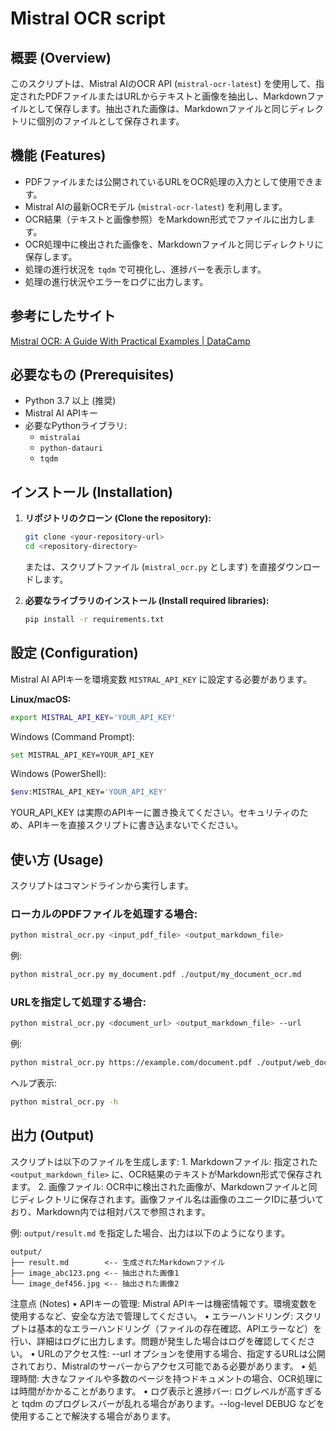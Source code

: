 # Mistral OCR script

## 概要 (Overview)

このスクリプトは、Mistral AIのOCR API (`mistral-ocr-latest`) を使用して、指定されたPDFファイルまたはURLからテキストと画像を抽出し、Markdownファイルとして保存します。抽出された画像は、Markdownファイルと同じディレクトリに個別のファイルとして保存されます。

## 機能 (Features)

* PDFファイルまたは公開されているURLをOCR処理の入力として使用できます。
* Mistral AIの最新OCRモデル (`mistral-ocr-latest`) を利用します。
* OCR結果（テキストと画像参照）をMarkdown形式でファイルに出力します。
* OCR処理中に検出された画像を、Markdownファイルと同じディレクトリに保存します。
* 処理の進行状況を `tqdm` で可視化し、進捗バーを表示します。
* 処理の進行状況やエラーをログに出力します。

## 参考にしたサイト

[Mistral OCR: A Guide With Practical Examples | DataCamp](https://www.datacamp.com/tutorial/mistral-ocr)

## 必要なもの (Prerequisites)

* Python 3.7 以上 (推奨)
* Mistral AI APIキー
* 必要なPythonライブラリ:
    * `mistralai`
    * `python-datauri`
    * `tqdm`

## インストール (Installation)

1.  **リポジトリのクローン (Clone the repository):**
    ```bash
    git clone <your-repository-url>
    cd <repository-directory>
    ```
    または、スクリプトファイル (`mistral_ocr.py` とします) を直接ダウンロードします。

2.  **必要なライブラリのインストール (Install required libraries):**
    ```bash
    pip install -r requirements.txt
    ```

## 設定 (Configuration)

Mistral AI APIキーを環境変数 `MISTRAL_API_KEY` に設定する必要があります。

**Linux/macOS:**
```bash
export MISTRAL_API_KEY='YOUR_API_KEY'
```
Windows (Command Prompt):
```bash
set MISTRAL_API_KEY=YOUR_API_KEY
```
Windows (PowerShell):
```bash
$env:MISTRAL_API_KEY='YOUR_API_KEY'
```
YOUR_API_KEY は実際のAPIキーに置き換えてください。セキュリティのため、APIキーを直接スクリプトに書き込まないでください。

## 使い方 (Usage)

スクリプトはコマンドラインから実行します。

### ローカルのPDFファイルを処理する場合:

```bash
python mistral_ocr.py <input_pdf_file> <output_markdown_file>
```
例:
```bash
python mistral_ocr.py my_document.pdf ./output/my_document_ocr.md
```
### URLを指定して処理する場合:
```bash
python mistral_ocr.py <document_url> <output_markdown_file> --url 
```

例:
```bash
python mistral_ocr.py https://example.com/document.pdf ./output/web_document_ocr.md --url 
```

ヘルプ表示:
```bash
python mistral_ocr.py -h
```

## 出力 (Output)

スクリプトは以下のファイルを生成します:
	1.	Markdownファイル: 指定された `<output_markdown_file>` に、OCR結果のテキストがMarkdown形式で保存されます。
	2.	画像ファイル: OCR中に検出された画像が、Markdownファイルと同じディレクトリに保存されます。画像ファイル名は画像のユニークIDに基づいており、Markdown内では相対パスで参照されます。

例:
`output/result.md` を指定した場合、出力は以下のようになります。

```tree
output/
├── result.md        <-- 生成されたMarkdownファイル
├── image_abc123.png <-- 抽出された画像1
└── image_def456.jpg <-- 抽出された画像2
```

注意点 (Notes)
	•	APIキーの管理: Mistral APIキーは機密情報です。環境変数を使用するなど、安全な方法で管理してください。
	•	エラーハンドリング: スクリプトは基本的なエラーハンドリング（ファイルの存在確認、APIエラーなど）を行い、詳細はログに出力します。問題が発生した場合はログを確認してください。
	•	URLのアクセス性: --url オプションを使用する場合、指定するURLは公開されており、Mistralのサーバーからアクセス可能である必要があります。
	•	処理時間: 大きなファイルや多数のページを持つドキュメントの場合、OCR処理には時間がかかることがあります。
	•	ログ表示と進捗バー: ログレベルが高すぎると tqdm のプログレスバーが乱れる場合があります。--log-level DEBUG などを使用することで解決する場合があります。


